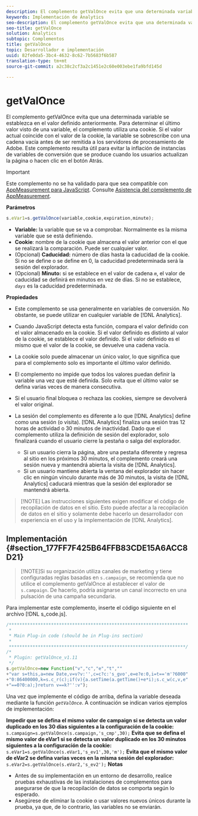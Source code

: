 ```yaml
---
description: El complemento getValOnce evita que una determinada variable se establezca en el valor definido anteriormente. Para determinar el último valor visto de una variable, el complemento utiliza una cookie. Si el valor actual coincide con el valor de la cookie, la variable se sobrescribe con una cadena vacía antes de ser remitida a los servidores de procesamiento de Adobe. Este complemento resulta útil para evitar la inflación de instancias de variables de conversión que se produce cuando los usuarios actualizan la página o hacen clic en el botón Atrás.
keywords: Implementación de Analytics
seo-description: El complemento getValOnce evita que una determinada variable se establezca en el valor definido anteriormente. Para determinar el último valor visto de una variable, el complemento utiliza una cookie. Si el valor actual coincide con el valor de la cookie, la variable se sobrescribe con una cadena vacía antes de ser remitida a los servidores de procesamiento de Adobe. Este complemento resulta útil para evitar la inflación de instancias de variables de conversión que se produce cuando los usuarios actualizan la página o hacen clic en el botón Atrás.
seo-title: getValOnce
solution: Analytics
subtopic: Complementos
title: getValOnce
topic: Desarrollador e implementación
uuid: 82fe0da5-3bc4-4632-8c62-7b5683f6b587
translation-type: tm+mt
source-git-commit: a2c38c2cf3a2c1451e2c60e003ebe1fa9bfd145d

---
```



# getValOnce

El complemento getValOnce evita que una determinada variable se establezca en el valor definido anteriormente. Para determinar el último valor visto de una variable, el complemento utiliza una cookie. Si el valor actual coincide con el valor de la cookie, la variable se sobrescribe con una cadena vacía antes de ser remitida a los servidores de procesamiento de Adobe. Este complemento resulta útil para evitar la inflación de instancias de variables de conversión que se produce cuando los usuarios actualizan la página o hacen clic en el botón Atrás.

>[!IMPORTANT]
>
>Este complemento no se ha validado para que sea compatible con [AppMeasurement para JavaScript](../../../implement/js-implementation/c-appmeasurement-js/appmeasure-mjs.md#concept_F3957D7093A94216BD79F35CFC1557E8). Consulte [Asistencia del complemento de AppMeasurement](../../../implement/js-implementation/c-appmeasurement-js/plugins-support.md#concept_E31A189BC8A547738666EB5E00D2252A).

**Parámetros**

```js
s.eVar1=s.getValOnce(variable,cookie,expiration,minute);
```

* **Variable:** la variable que se va a comprobar. Normalmente es la misma variable que se está definiendo.
* **Cookie**: nombre de la cookie que almacena el valor anterior con el que se realizará la comparación. Puede ser cualquier valor.
* (Opcional) **Caducidad:** número de días hasta la caducidad de la cookie. Si no se define o se define en 0, la caducidad predeterminada será la sesión del explorador.
* (Opcional) **Minuto:** si se establece en el valor de cadena *`m`*, el valor de caducidad se definirá en minutos en vez de días. Si no se establece, *`days`* es la caducidad predeterminada.

**Propiedades**

* Este complemento se usa generalmente en variables de conversión. No obstante, se puede utilizar en cualquier variable de [!DNL Analytics].
* Cuando JavaScript detecta esta función, compara el valor definido con el valor almacenado en la cookie. Si el valor definido es distinto al valor de la cookie, se establece el valor definido. Si el valor definido es el mismo que el valor de la cookie, se devuelve una cadena vacía.
* La cookie solo puede almacenar un único valor, lo que significa que para el complemento solo es importante el último valor definido.
* El complemento no impide que todos los valores puedan definir la variable una vez que esté definida. Solo evita que el último valor se defina varias veces de manera consecutiva.
* Si el usuario final bloquea o rechaza las cookies, siempre se devolverá el valor original.
* La sesión del complemento es diferente a lo que [!DNL Analytics] define como una sesión (o visita). [!DNL Analytics] finaliza una sesión tras 12 horas de actividad o 30 minutos de inactividad. Dado que el complemento utiliza la definición de sesión del explorador, solo finalizará cuando el usuario cierre la pestaña o salga del explorador.

   * Si un usuario cierra la página, abre una pestaña diferente y regresa al sitio en los próximos 30 minutos, el complemento creará una sesión nueva y mantendrá abierta la visita de [!DNL Analytics].
   * Si un usuario mantiene abierta la ventana del explorador sin hacer clic en ningún vínculo durante más de 30 minutos, la visita de [!DNL Analytics] caducará mientras que la sesión del explorador se mantendrá abierta.

> [!NOTE] Las instrucciones siguientes exigen modificar el código de recopilación de datos en el sitio. Esto puede afectar a la recopilación de datos en el sitio y solamente debe hacerlo un desarrollador con experiencia en el uso y la implementación de [!DNL Analytics].

## Implementación {#section_177FF7F425B64FFB83CDE15A6ACC8D21}

> [!NOTE]Si su organización utiliza canales de marketing y tiene configuradas reglas basadas en `s.campaign`, se recomienda que no utilice el complemento getValOnce al establecer el valor de `s.campaign`. De hacerlo, podría asignarse un canal incorrecto en una pulsación de una campaña secundaria.

Para implementar este complemento, inserte el código siguiente en el archivo [!DNL s_code.js].

```js
/******************************************************************** 
 * 
 * Main Plug-in code (should be in Plug-ins section) 
 * 
 *******************************************************************/ 
/* 
 * Plugin: getValOnce_v1.11 
 */ 
s.getValOnce=new Function("v","c","e","t","" 
+"var s=this,a=new Date,v=v?v:'',c=c?c:'s_gvo',e=e?e:0,i=t=='m'?6000" 
+"0:86400000,k=s.c_r(c);if(v){a.setTime(a.getTime()+e*i);s.c_w(c,v,e" 
+"==0?0:a);}return v==k?'':v");
```

Una vez que implemente el código de arriba, defina la variable deseada mediante la función *`getValOnce`*. A continuación se indican varios ejemplos de implementación:

**Impedir que se defina el mismo valor de campaign si se detecta un valor duplicado en los 30 días siguientes a la configuración de la cookie:** `s.campaign=s.getValOnce(s.campaign,'s_cmp',30);`  **Evita que se defina el mismo valor de eVar1 si se detecta un valor duplicado en los 30 minutos siguientes a la configuración de la cookie:**
`s.eVar1=s.getValOnce(s.eVar1,'s_ev1',30,'m');`  **Evita que el mismo valor de eVar2 se defina varias veces en la misma sesión del explorador:**
`s.eVar2=s.getValOnce(s.eVar2,'s_ev2');`  **Notas**

* Antes de su implementación en un entorno de desarrollo, realice pruebas exhaustivas de las instalaciones de complementos para asegurarse de que la recopilación de datos se comporta según lo esperado.
* Asegúrese de eliminar la cookie o usar valores nuevos únicos durante la prueba, ya que, de lo contrario, las variables no se enviarán.

